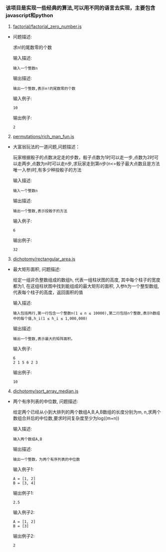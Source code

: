 ### 该项目是实现一些经典的算法,可以用不同的语言去实现，主要包含javascript和python

1. [factorial/factorial_zero_number.js](阶乘问题)

- 问题描述:

    求n!的尾数零的个数

    输入描述:

    ```
    输入一个整数n
    ```

    输出描述:

    ```
    输出一个整数,表示n!的尾数零的个数
    ```

    输入例子:

    ```
    10
    ```

    输出例子:
    ```
    2
    ```

2. [permutations/rich_man_fun.js](排列组合问题)

+ 大富翁玩法的一道问题,问题描述：

    玩家根据骰子的点数决定走的步数，骰子点数为1时可以走一步,点数为2时可以走两步,点数为n时可以走n步,求玩家走到第n步(n<=骰子最大点数且是方法唯一入参)时,有多少种投骰子的方法

    输入描述:

    ```
    输入一个整数n
    ```

    输出描述:

    ```
    输出一个整数,表示投骰子的方法
    ```

    输入例子:

    ```
    6
    ```

    输出例子:

    ```
    32
    ```

3. [dichotomy/rectangular_area.js](二分法问题)

+ 最大矩形面积, 问题描述:

    给定一组非负整数组成的数组h, 代表一组柱状图的高度, 其中每个柱子的宽度都为1, 在这组柱状图中找到能组成的最大矩形的面积, 入参h为一个整型数组, 代表每个柱子的高度，返回面积的值

    输入描述:

    ```
    输入包括两行,第一行包含一个整数n(1 ≤ n ≤ 10000),第二行包括n个整数,表示h数组中的每个值,h_i(1 ≤ h_i ≤ 1,000,000)
    ```

    输出描述:

    ```
    输出一个整数,表示最大的矩阵面积。
    ```

    输入例子:

    ```
    6
    2 1 5 6 2 3
    ```

    输出例子:

    ```
    10
    ```

4. [dichotomy/sort_array_median.js](二分法问题)

+ 两个有序列表的中位数, 问题描述:

    给定两个已经从小到大排列的两个数组A,B,A,B数组的长度分别为m, n,求两个数组合并后的中位数,要求时间复杂度至少为log((m+n))

    输入描述:

    ```
    输入两个数组A,B
    ```

    输出描述:

    ```
    输出一个整数，为两个有序列表的中位数
    ```

    输入例子1:

    ```
    A = [1, 2]
    B = [3, 4]
    ```

    输出例子1:

    ```
    2.5
    ```

    输入例子2:

    ```
    A = [1, 2]
    B = [3]
    ```

    输出例子2:

    ```
    2
    ```
